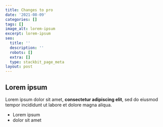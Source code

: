 ```yaml
---
title: Changes to pro
date: '2021-08-09'
categories: []
tags: []
image_alt: lorem-ipsum
excerpt: lorem-ipsum
seo:
  title: ''
  description: ''
  robots: []
  extra: []
  type: stackbit_page_meta
layout: post
---
```

## Lorem ipsum

Lorem ipsum dolor sit amet, **consectetur adipiscing elit**, sed do eiusmod tempor incididunt ut labore et dolore magna aliqua.

- Lorem ipsum
- dolor sit amet